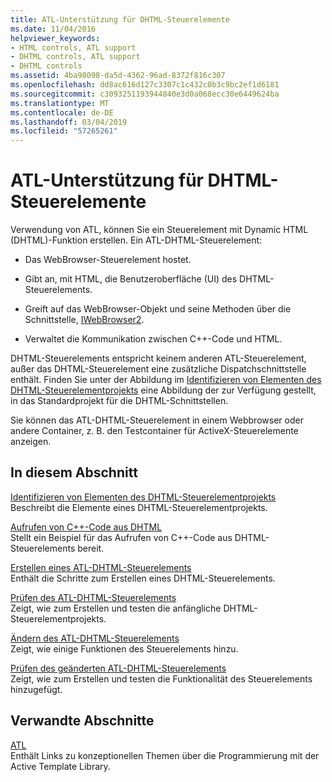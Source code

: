 ```yaml
---
title: ATL-Unterstützung für DHTML-Steuerelemente
ms.date: 11/04/2016
helpviewer_keywords:
- HTML controls, ATL support
- DHTML controls, ATL support
- DHTML controls
ms.assetid: 4ba98098-da5d-4362-96ad-8372f816c307
ms.openlocfilehash: dd8ac616d127c3307c1c432c0b3c9bc2ef1d6181
ms.sourcegitcommit: c3093251193944840e3d0a068ecc30e6449624ba
ms.translationtype: MT
ms.contentlocale: de-DE
ms.lasthandoff: 03/04/2019
ms.locfileid: "57265261"
---
```

# <a name="atl-support-for-dhtml-controls"></a>ATL-Unterstützung für DHTML-Steuerelemente

Verwendung von ATL, können Sie ein Steuerelement mit Dynamic HTML (DHTML)-Funktion erstellen. Ein ATL-DHTML-Steuerelement:

- Das WebBrowser-Steuerelement hostet.

- Gibt an, mit HTML, die Benutzeroberfläche (UI) des DHTML-Steuerelements.

- Greift auf das WebBrowser-Objekt und seine Methoden über die Schnittstelle, [IWebBrowser2](/previous-versions/windows/internet-explorer/ie-developer/platform-apis/aa752127\(v=vs.85\)).

- Verwaltet die Kommunikation zwischen C++-Code und HTML.

DHTML-Steuerelements entspricht keinem anderen ATL-Steuerelement, außer das DHTML-Steuerelement eine zusätzliche Dispatchschnittstelle enthält. Finden Sie unter der Abbildung im [Identifizieren von Elementen des DHTML-Steuerelementprojekts](../atl/identifying-the-elements-of-the-dhtml-control-project.md) eine Abbildung der zur Verfügung gestellt, in das Standardprojekt für die DHTML-Schnittstellen.

Sie können das ATL-DHTML-Steuerelement in einem Webbrowser oder andere Container, z. B. den Testcontainer für ActiveX-Steuerelemente anzeigen.

## <a name="in-this-section"></a>In diesem Abschnitt

[Identifizieren von Elementen des DHTML-Steuerelementprojekts](../atl/identifying-the-elements-of-the-dhtml-control-project.md)<br/>
Beschreibt die Elemente eines DHTML-Steuerelementprojekts.

[Aufrufen von C++-Code aus DHTML](../atl/calling-cpp-code-from-dhtml.md)<br/>
Stellt ein Beispiel für das Aufrufen von C++-Code aus DHTML-Steuerelements bereit.

[Erstellen eines ATL-DHTML-Steuerelements](../atl/creating-an-atl-dhtml-control.md)<br/>
Enthält die Schritte zum Erstellen eines DHTML-Steuerelements.

[Prüfen des ATL-DHTML-Steuerelements](../atl/testing-the-atl-dhtml-control.md)<br/>
Zeigt, wie zum Erstellen und testen die anfängliche DHTML-Steuerelementprojekts.

[Ändern des ATL-DHTML-Steuerelements](../atl/modifying-the-atl-dhtml-control.md)<br/>
Zeigt, wie einige Funktionen des Steuerelements hinzu.

[Prüfen des geänderten ATL-DHTML-Steuerelements](../atl/testing-the-modified-atl-dhtml-control.md)<br/>
Zeigt, wie zum Erstellen und testen die Funktionalität des Steuerelements hinzugefügt.

## <a name="related-sections"></a>Verwandte Abschnitte

[ATL](../atl/active-template-library-atl-concepts.md)<br/>
Enthält Links zu konzeptionellen Themen über die Programmierung mit der Active Template Library.
